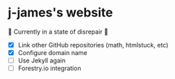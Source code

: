 # j-james's website

:construction: Currently in a state of disrepair :construction:

- [x] Link other GitHub repositories (math, htmlstuck, etc)
- [x] Configure domain name
- [ ] Use Jekyll again
- [ ] Forestry.io integration
